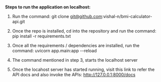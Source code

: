**Steps to run the application on localhost:**

1. Run the command: git clone git@github.com:vishal-n/bmi-calculator-api.git

2. Once the repo is installed, cd into the repository and run the command: pip install -r requirements.txt

3. Once all the requirements / dependencies are installed, run the command: uvicorn app.main:app --reload

4. The command mentioned in step 3, starts the localhost server

5. Once the locahost server has started running, visit this link to refer the API docs and also invoke the APIs: http://127.0.0.1:8000/docs
